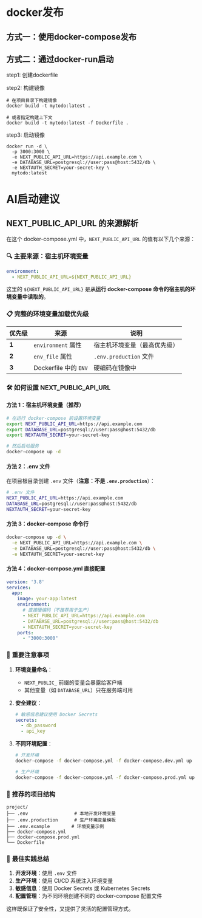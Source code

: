 # docker发布
## 方式一：使用docker-compose发布

## 方式二：通过docker-run启动

step1: 创建dockerfile

step2: 构建镜像
```docker
# 在项目目录下构建镜像
docker build -t mytodo:latest .

# 或者指定构建上下文
docker build -t mytodo:latest -f Dockerfile .
```
step3: 启动镜像
```docker
docker run -d \
  -p 3000:3000 \
  -e NEXT_PUBLIC_API_URL=https://api.example.com \
  -e DATABASE_URL=postgresql://user:pass@host:5432/db \
  -e NEXTAUTH_SECRET=your-secret-key \
  mytodo:latest
```

# AI启动建议
## NEXT_PUBLIC_API_URL 的来源解析

在这个 docker-compose.yml 中，`NEXT_PUBLIC_API_URL` 的值有以下几个来源：

### 🔍 **主要来源：宿主机环境变量**

```yaml
environment:
  - NEXT_PUBLIC_API_URL=${NEXT_PUBLIC_API_URL}
```

这里的 `${NEXT_PUBLIC_API_URL}` 是**从运行 docker-compose 命令的宿主机的环境变量中读取的**。

### 📋 **完整的环境变量加载优先级**

| 优先级 | 来源 | 说明 |
|--------|------|------|
| **1** | `environment` 属性 | 宿主机环境变量（最高优先级） |
| **2** | `env_file` 属性 | `.env.production` 文件 |
| **3** | Dockerfile 中的 `ENV` | 硬编码在镜像中 |

### 🛠️ **如何设置 NEXT_PUBLIC_API_URL**

#### **方法 1：宿主机环境变量（推荐）**

```bash
# 在运行 docker-compose 前设置环境变量
export NEXT_PUBLIC_API_URL=https://api.example.com
export DATABASE_URL=postgresql://user:pass@host:5432/db
export NEXTAUTH_SECRET=your-secret-key

# 然后启动服务
docker-compose up -d
```

#### **方法 2：.env 文件**

在项目根目录创建 `.env` 文件（**注意：不是 `.env.production`**）：

```bash
# .env 文件
NEXT_PUBLIC_API_URL=https://api.example.com
DATABASE_URL=postgresql://user:pass@host:5432/db
NEXTAUTH_SECRET=your-secret-key
```

#### **方法 3：docker-compose 命令行**

```bash
docker-compose up -d \
  -e NEXT_PUBLIC_API_URL=https://api.example.com \
  -e DATABASE_URL=postgresql://user:pass@host:5432/db \
  -e NEXTAUTH_SECRET=your-secret-key
```

#### **方法 4：docker-compose.yml 直接配置**

```yaml
version: '3.8'
services:
  app:
    image: your-app:latest
    environment:
      # 直接硬编码（不推荐用于生产）
      - NEXT_PUBLIC_API_URL=https://api.example.com
      - DATABASE_URL=postgresql://user:pass@host:5432/db
      - NEXTAUTH_SECRET=your-secret-key
    ports:
      - "3000:3000"
```

### 🚨 **重要注意事项**

1. **环境变量命名**：
   - `NEXT_PUBLIC_` 前缀的变量会暴露给客户端
   - 其他变量（如 `DATABASE_URL`）只在服务端可用

2. **安全建议**：
   ```yaml
   # 敏感信息建议使用 Docker Secrets
   secrets:
     - db_password
     - api_key
   ```

3. **不同环境配置**：
   ```bash
   # 开发环境
   docker-compose -f docker-compose.yml -f docker-compose.dev.yml up

   # 生产环境
   docker-compose -f docker-compose.yml -f docker-compose.prod.yml up
   ```

### 📁 **推荐的项目结构**

```
project/
├── .env                 # 本地开发环境变量
├── .env.production      # 生产环境变量模板
├── .env.example        # 环境变量示例
├── docker-compose.yml
├── docker-compose.prod.yml
└── Dockerfile
```

### 🔧 **最佳实践总结**

1. **开发环境**：使用 `.env` 文件
2. **生产环境**：使用 CI/CD 系统注入环境变量
3. **敏感信息**：使用 Docker Secrets 或 Kubernetes Secrets
4. **配置管理**：为不同环境创建不同的 docker-compose 配置文件

这样既保证了安全性，又提供了灵活的配置管理方式。
